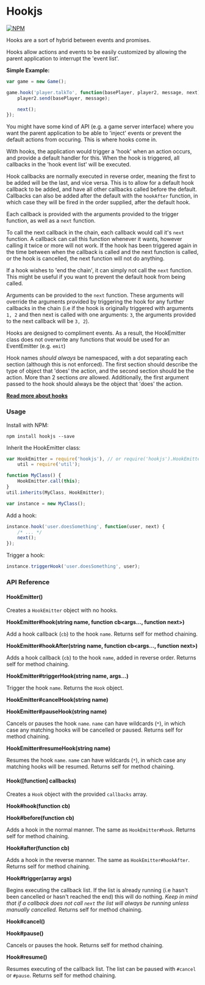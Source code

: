 # Hookjs

[![NPM](https://nodei.co/npm/hookjs.png)](https://nodei.co/npm/hookjs/)

Hooks are a sort of hybrid between events and promises.

Hooks allow actions and events to be easily customized by allowing the parent application to interrupt the 'event list'.

**Simple Example:**

```javascript
var game = new Game();

game.hook('player.talkTo', function(basePlayer, player2, message, next) {
	player2.send(basePlayer, message);

    next();
});
```

You might have some kind of API (e.g. a game server interface) where you want the parent application to be able to 'inject' events or prevent the default actions from occuring. This is where hooks come in.

With hooks, the application would trigger a 'hook' when an action occurs, and provide a default handler for this. When the hook is triggered, all callbacks in the 'hook event list' will be executed.

Hook callbacks are normally executed in reverse order, meaning the first to be added will be the last, and vice versa. This is to allow for a default hook callback to be added, and have all other callbacks called before the default. Callbacks can also be added after the default with the `hookAfter` function, in which case they will be fired in the order supplied, after the default hook.

Each callback is provided with the arguments provided to the trigger function, as well as a `next` function.

To call the next callback in the chain, each callback would call it's `next` function. A callback can call this function whenever it wants, however calling it twice or more will not work. If the hook has been triggered again in the time between when the callback is called and the next function is called, or the hook is cancelled, the next function will not do anything.

If a hook wishes to 'end the chain', it can simply not call the `next` function. This might be useful if you want to prevent the default hook from being called.

Arguments can be provided to the `next` function. These arguments will override the arguments provided by triggering the hook for any further callbacks in the chain (i.e if the hook is originally triggered with arguments `1, 2` and then next is called with one arguments: `3`, the arguments provided to the next callback will be `3, 2`).

Hooks are designed to compliment events. As a result, the HookEmitter class does not overwrite any functions that would be used for an EventEmitter (e.g. `emit`)

Hook names *should always* be namespaced, with a dot separating each section (although this is not enforced). The first section should describe the type of object that 'does' the action, and the second section should be the action. More than 2 sections *are* allowed. Additionally, the first argument passed to the hook should always be the object that 'does' the action.

**[Read more about hooks](http://mrfishie.com/get-fishing-with-hookjs/)**

### Usage

Install with NPM:

	npm install hookjs --save

Inherit the HookEmitter class:

```javascript
var HookEmitter = require('hookjs'), // or require('hookjs').HookEmitter
    util = require('util');

function MyClass() {
    HookEmitter.call(this);
}
util.inherits(MyClass, HookEmitter);

var instance = new MyClass();
```

Add a hook:

```javascript
instance.hook('user.doesSomething', function(user, next) {
	/* ... */
    next();
});
```

Trigger a hook:

```javascript
instance.triggerHook('user.doesSomething', user);
```

### API Reference

#### HookEmitter()

Creates a `HookEmitter` object with no hooks.

**HookEmitter#hook(string name, function cb<args..., function next>)**

Add a hook callback (`cb`) to the hook `name`.
Returns self for method chaining.

**HookEmitter#hookAfter(string name, function cb<args..., function next>)**

Adds a hook callback (`cb`) to the hook `name`, added in reverse order. Returns self for method chaining.

**HookEmitter#triggerHook(string name, args...)**

Trigger the hook `name`.
Returns the `Hook` object.

**HookEmitter#cancelHook(string name)**

**HookEmitter#pauseHook(string name)**

Cancels or pauses the hook `name`. `name` can have wildcards (`*`), in which case any matching hooks will be cancelled or paused.
Returns self for method chaining.

**HookEmitter#resumeHook(string name)**

Resumes the hook `name`. `name` can have wildcards (`*`), in which case any matching hooks will be resumed.
Returns self for method chaining.

#### Hook([function] callbacks)

Creates a `Hook` object with the provided `callbacks` array.

**Hook#hook(function cb)**

**Hook#before(function cb)**

Adds a hook in the normal manner. The same as `HookEmitter#hook`.
Returns self for method chaining.

**Hook#after(function cb)**

Adds a hook in the reverse manner. The same as `HookEmitter#hookAfter`.
Returns self for method chaining.

**Hook#trigger(array args)**

Begins executing the callback list. If the list is already running (i.e hasn't been cancelled or hasn't reached the end) this will do nothing. *Keep in mind that if a callback does not call `next` the list will always be running unless manually cancelled.*
Returns self for method chaining.

**Hook#cancel()**

**Hook#pause()**

Cancels or pauses the hook.
Returns self for method chaining.

**Hook#resume()**

Resumes executing of the callback list. The list can be paused with `#cancel` or `#pause`.
Returns self for method chaining.

